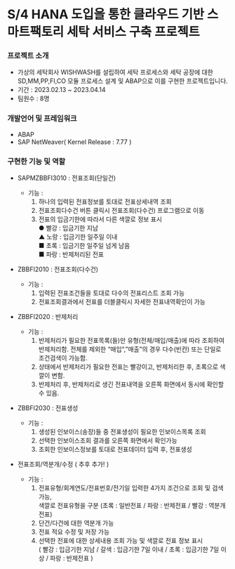 # S/4 HANA 도입을 통한 클라우드 기반 스마트팩토리 세탁 서비스 구축 프로젝트 <WISHWASH>
### 프로젝트 소개  
- 가상의 세탁회사 WISHWASH를 설립하여 세탁 프로세스와 세탁 공장에 대한 SD,MM,PP,FI,CO 모듈 프로세스 설계 및 ABAP으로 이를 구현한 프로젝트입니다.    
- 기간 : 2023.02.13 ~ 2023.04.14  
- 팀원수 : 8명  
### 개발언어 및 프레임워크
  - ABAP
  - SAP NetWeaver( Kernel Release : 7.77 )
### 구현한 기능 및 역할  
  - SAPMZBBFI3010 : 전표조회(단일건)  
    - 기능 :
       1. 하나의 입력된 전표정보를 토대로 전표상세내역 조회
       2. 전표조회다수건 버튼 클릭시 전표조회(다수건) 프로그램으로 이동
       3. 전표의 입금기한에 따라서 다른 색깔로 정보 표시  
           ● 빨강 : 입금기한 지남  
           ▲ 노랑 : 입금기한 일주일 이내   
           ■ 초록 : 입금기한 일주일 넘게 남음  
           ■ 파랑 : 반제처리된 전표   
  
  - ZBBFI2010 : 전표조회(다수건)  
    - 기능 : 
      1. 입력된 전표조건들을 토대로 다수의 전표리스트 조회 가능
      2. 전표조회결과에서 전표를 더블클릭시 자세한 전표내역확인이 가능
  
  - ZBBFI2020 : 반제처리  
    - 기능 :
      1. 반제처리가 필요한 전표목록(들)만 유형(전체/매입/매출)에 따라 조회하여 반제처리함.
         전체를 제외한 “매입“,”매출”의 경우 다수(빈칸) 또는 단일로 조건검색이 가능함.
      2. 상태에서 반제처리가 필요한 전표는 빨강이고, 반제처리한 후, 초록으로 색깔이 변함.
      3. 반제처리 후, 반제처리로 생긴 전표내역을 오른쪽 화면에서 동시에 확인할 수 있음.

  - ZBBFI2030 : 전표생성  
    - 기능 :
      1. 생성된 인보이스(송장)들 중 전표생성이 필요한 인보이스목록 조회
      2. 선택한 인보이스조회 결과를 오른쪽 화면에서 확인가능
      3. 조회한 인보이스정보를 토대로 전표데이터 입력 후, 전표생성

  - 전표조회/역분개/수정 ( 추후 추가! )  
    - 기능 :
      1. 전표유형/회계연도/전표번호/전기일 입력한 4가지 조건으로 조회 및 검색 가능,  
	 색깔로 전표유형을 구분  	(초록 : 일반전표 / 파랑 : 반제전표 / 빨강 : 역분개전표)
      2. 단건/다건에 대한 역분개 가능
      3. 전표 적요 수정 및 저장 가능
      4. 선택한 전표에 대한 상세내용 조회 가능 및 색깔로 전표 정보 표시  
      	( 빨강 : 입금기한 지남 / 갈색 : 입금기한 7일 이내 / 초록 : 입금기한 7일 이상 / 
      	파랑 : 반제전표 )

  
 
